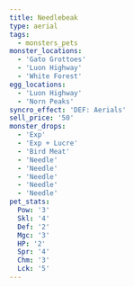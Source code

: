 ```yaml
---
title: Needlebeak
type: aerial
tags:
  - monsters_pets
monster_locations:
  - 'Gato Grottoes'
  - 'Luon Highway'
  - 'White Forest'
egg_locations:
  - 'Luon Highway'
  - 'Norn Peaks'
syncro_effect: 'DEF: Aerials'
sell_price: '50'
monster_drops:
  - 'Exp'
  - 'Exp + Lucre'
  - 'Bird Meat'
  - 'Needle'
  - 'Needle'
  - 'Needle'
  - 'Needle'
  - 'Needle'
pet_stats:
  Pow: '3'
  Skl: '4'
  Def: '2'
  Mgc: '3'
  HP: '2'
  Spr: '4'
  Chm: '3'
  Lck: '5'
---
```

